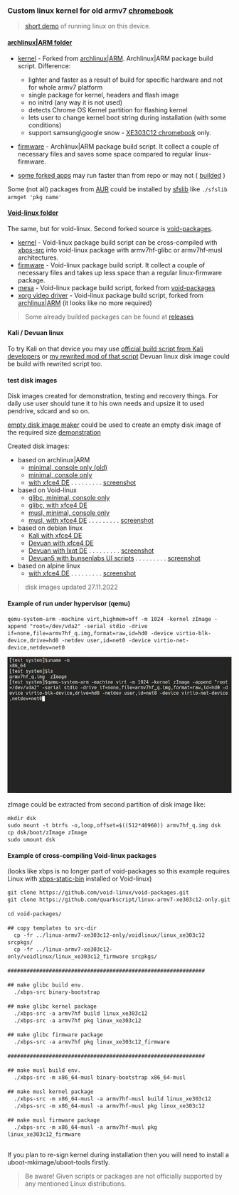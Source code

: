 ### Custom linux kernel for old armv7 [chromebook](https://www.samsung.com/us/support/computing/chrome-device/chromebook/chromebook/?modelCode=XE303C12-A01US)

>[short demo](https://www.youtube.com/watch?v=hZt1fPso0e0) of running linux on this device.

#### [archlinux|ARM folder](archlinuxarm) 
- [kernel](archlinuxarm/linux_xe303c12) - Forked from [archlinux|ARM](https://github.com/archlinuxarm/PKGBUILDs/tree/master/core/linux-armv7). Archlinux|ARM package build script. Difference:
  - lighter and faster as a result of build for specific hardware and not for whole armv7 platform
  - single package for kernel, headers and flash image
  - no initrd (any way it is not used)
  - detects Chrome OS Kernel partition for flashing kernel
  - lets user to change kernel boot string during installation (with some conditions)
  - support samsung\google snow - [XE303C12 chromebook](https://archlinuxarm.org/platforms/armv7/samsung/samsung-chromebook) only.
  
 - [firmware](archlinuxarm/linux_xe303c12_firmware) - Archlinux|ARM package build script. It collect a couple of necessary files and saves some space compared to regular linux-firmware.
 - [some forked apps](archlinuxarm/some_forked_apps) may run faster than from repo or may not ( [builded](https://github.com/quarkscript/linux-armv7-xe303c12-only/releases/tag/some_apps_21.10.04) )

Some (not all) packages from [AUR](https://aur.archlinux.org) could be installed by [sfslib](https://github.com/quarkscript/Simple_func_scripts/blob/master/sfslib) like `./sfslib armget 'pkg name'`

#### [Void-linux folder](voidlinux)
The same, but for void-linux. Second forked source is [void-packages](https://github.com/void-linux/void-packages/tree/master/srcpkgs/linux). 

- [kernel](voidlinux/linux_xe303c12) - Void-linux package build script can be cross-compiled with [xbps-src](https://github.com/void-linux/void-packages) into void-linux package with armv7hf-glibc or armv7hf-musl architectures.
- [firmware](voidlinux/linux_xe303c12_firmware) - Void-linux package build script. It collect a couple of necessary files and  takes up less space than a regular linux-firmware package.
- [mesa](voidlinux/xf86-video-armsoc-git) - Void-linux package build script, forked from [void-packages](https://github.com/void-linux/void-packages/tree/master/srcpkgs/mesa)
- [xorg video driver](voidlinux/xf86-video-armsoc-git) - Void-linux package build script, forked from [archlinux|ARM](https://github.com/archlinuxarm/PKGBUILDs/tree/master/alarm/xf86-video-armsoc-git) (it looks like no more required)

> Some already builded packages can be found at [releases](https://github.com/quarkscript/linux-armv7-xe303c12-only/releases)


#### Kali / Devuan linux
To try Kali on that device you may use [official build script from Kali developers](https://gitlab.com/kalilinux/build-scripts/kali-arm/-/blob/master/chromebook-arm-exynos.sh) 
or [my rewrited mod of that script](https://github.com/quarkscript/xe303c12_play_linux) Devuan linux disk image could be build with rewrited script too.

#### test disk images
Disk images created for demonstration, testing and recovery things. For daily use user should tune it to his own needs and upsize it to used pendrive, sdcard and so on. 

[empty disk image maker](edim) could be used to create an empty disk image of the required size [demonstration](https://youtu.be/ALJR2doOipc)

Created disk images:
- based on archlinux|ARM 
  - [minimal, console only (old)](https://drive.google.com/u/0/uc?id=1O94t7i_gBygdlDLsbyp9D8q7T425sgpM&export=download)
  - [minimal, console only](https://drive.google.com/u/0/uc?id=1H7-WnYNJtQDMwrfvdIBnLnrswquFC1av&export=download)
  - [with xfce4 DE](https://drive.google.com/u/0/uc?id=1yTRChwYdWFl-0z06p19kZ0leLGR2vEyp&export=download) . . . . . . . . . [screenshot](pics/archlinuxarm_xfce4.png)
- based on Void-linux
  - [glibc, minimal, console only](https://drive.google.com/u/0/uc?id=1m4GPpz1W4meUyvFn0byTxbK-zENSg96X&export=download)
  - [glibc, with xfce4 DE](https://drive.google.com/u/0/uc?id=1ylcaJ4aiyN4Zl5GqmietmcGmgIhWoElo&export=download)
  - [musl, minimal, console only](https://drive.google.com/u/0/uc?id=1H5JzkGVWHtZeh1a0CgZciRosZtVrSiZg&export=download)
  - [musl, with xfce4 DE](https://drive.google.com/u/0/uc?id=18ExLAz0M_gnjUF4PvsBnDo-0EnA4XZ6h&export=download) . . . . . . . . . [screenshot](pics/void_musl_xfce4.png)
- based on debian linux
  - [Kali with xfce4 DE](https://drive.google.com/u/0/uc?id=1fW0oDNb44kXkEU_zrp_HtsZZtfphyetz&export=download)
  - [Devuan with xfce4 DE](https://drive.google.com/u/0/uc?id=1KSgE-3G2GEBzcYhk_JleVYWl6m061GdI&export=download)
  - [Devuan with lxqt DE](https://drive.google.com/u/0/uc?id=1Oil2eE-RrpP5I1kGCoTsw1JEqxeTgsNC&export=download) . . . . . . . . . [screenshot](pics/devuan_lxqt_root.png)
  - [Devuan5 with bunsenlabs UI scripts](https://drive.google.com/u/0/uc?id=1-obTOWKIbgRjQZDjjQazbOtPFHboeA8N&export=download) . . . . . . . . . [screenshot](pics/devuan-bunsen.png)
- based on alpine linux
  - [with xfce4 DE](https://drive.google.com/u/0/uc?id=108zWgPRvxzveNVtW6GChxux_jEziENZT&export=download) . . . . . . . . . [screenshot](pics/alpine_xfce.png)

> disk images updated 27.11.2022

#### Example of run under hypervisor (qemu)
```
qemu-system-arm -machine virt,highmem=off -m 1024 -kernel zImage -append "root=/dev/vda2" -serial stdio -drive if=none,file=armv7hf_q.img,format=raw,id=hd0 -device virtio-blk-device,drive=hd0 -netdev user,id=net0 -device virtio-net-device,netdev=net0 
```
![](pics/example.gif)

 zImage could be extracted from second partition of disk image like:
```
mkdir dsk
sudo mount -t btrfs -o,loop,offset=$((512*40960)) armv7hf_q.img dsk
cp dsk/boot/zImage zImage
sudo umount dsk
```

#### Example of cross-compiling Void-linux packages 
(looks like xbps is no longer part of void-packages so this example requires Linux with [xbps-static-bin](https://aur.archlinux.org/packages/xbps-static-bin) installed or Void-linux)
``` 
git clone https://github.com/void-linux/void-packages.git
git clone https://github.com/quarkscript/linux-armv7-xe303c12-only.git

cd void-packages/

## copy templates to src-dir
  cp -fr ../linux-armv7-xe303c12-only/voidlinux/linux_xe303c12 srcpkgs/
  cp -fr ../linux-armv7-xe303c12-only/voidlinux/linux_xe303c12_firmware srcpkgs/
    
##############################################################

## make glibc build env.
  ./xbps-src binary-bootstrap
  
## make glibc kernel package
  ./xbps-src -a armv7hf build linux_xe303c12
  ./xbps-src -a armv7hf pkg linux_xe303c12

## make glibc firmware package
  ./xbps-src -a armv7hf pkg linux_xe303c12_firmware

##############################################################

## make musl build env.
  ./xbps-src -m x86_64-musl binary-bootstrap x86_64-musl

## make musl kernel package
  ./xbps-src -m x86_64-musl -a armv7hf-musl build linux_xe303c12
  ./xbps-src -m x86_64-musl -a armv7hf-musl pkg linux_xe303c12 

## make musl firmware package
  ./xbps-src -m x86_64-musl -a armv7hf-musl pkg linux_xe303c12_firmware
  
```

 If you plan to re-sign kernel during installation then you will need to install a uboot-mkimage/uboot-tools firstly.

> Be aware! Given scripts or packages are not officially supported by any mentioned Linux distributions.
